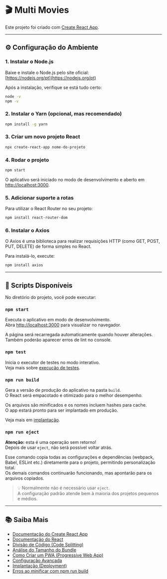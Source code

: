 # 🎬 Multi Movies

Este projeto foi criado com [Create React App](https://github.com/facebook/create-react-app).

---

## ⚙️ Configuração do Ambiente

### 1. Instalar o Node.js
Baixe e instale o Node.js pelo site oficial:  
[https://nodejs.org/pt](https://nodejs.org/pt)

Após a instalação, verifique se está tudo certo:
```bash
node -v
npm -v
```

### 2. Instalar o Yarn (opcional, mas recomendado)
```bash
npm install -g yarn
```

### 3. Criar um novo projeto React
```bash
npx create-react-app nome-do-projeto
```

### 4. Rodar o projeto
```bash
npm start
```

O aplicativo será iniciado no modo de desenvolvimento e aberto em [http://localhost:3000](http://localhost:3000).

### 5. Adicionar suporte a rotas
Para utilizar o React Router no seu projeto:
```bash
npm install react-router-dom
```

### 6. Instalar o Axios
O Axios é uma biblioteca para realizar requisições HTTP (como GET, POST, PUT, DELETE) de forma simples no React.

Para instalá-lo, execute:
```bash
npm install axios
```

---

## 📜 Scripts Disponíveis

No diretório do projeto, você pode executar:

### `npm start`
Executa o aplicativo em modo de desenvolvimento.  
Abra [http://localhost:3000](http://localhost:3000) para visualizar no navegador.

A página será recarregada automaticamente quando houver alterações.  
Também poderão aparecer erros de lint no console.

### `npm test`
Inicia o executor de testes no modo interativo.  
Veja mais sobre [execução de testes](https://facebook.github.io/create-react-app/docs/running-tests).

### `npm run build`
Gera a versão de produção do aplicativo na pasta `build`.  
O React será empacotado e otimizado para o melhor desempenho.

Os arquivos são minificados e os nomes incluem hashes para cache.  
O app estará pronto para ser implantado em produção.

Veja mais em [implantação](https://facebook.github.io/create-react-app/docs/deployment).

### `npm run eject`
**Atenção:** esta é uma operação sem retorno!  
Depois de usar `eject`, não será possível voltar atrás.

Esse comando copia todas as configurações e dependências (webpack, Babel, ESLint etc.) diretamente para o projeto, permitindo personalização total.  
Os demais comandos continuarão funcionando, mas apontarão para os arquivos copiados.

> 💡 Normalmente não é necessário usar `eject`.  
> A configuração padrão atende bem à maioria dos projetos pequenos e médios.

---

## 📚 Saiba Mais

- [Documentação do Create React App](https://facebook.github.io/create-react-app/docs/getting-started)  
- [Documentação do React](https://reactjs.org/)  
- [Divisão de Código (Code Splitting)](https://facebook.github.io/create-react-app/docs/code-splitting)  
- [Análise do Tamanho do Bundle](https://facebook.github.io/create-react-app/docs/analyzing-the-bundle-size)  
- [Como Criar um PWA (Progressive Web App)](https://facebook.github.io/create-react-app/docs/making-a-progressive-web-app)  
- [Configuração Avançada](https://facebook.github.io/create-react-app/docs/advanced-configuration)  
- [Implantação (Deployment)](https://facebook.github.io/create-react-app/docs/deployment)  
- [Erros ao minificar com npm run build](https://facebook.github.io/create-react-app/docs/troubleshooting#npm-run-build-fails-to-minify)
